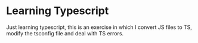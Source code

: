 # Learning Typescript 

Just learning typescript, this is an exercise in which I convert JS files to TS, modify the tsconfig file and deal with TS errors.
